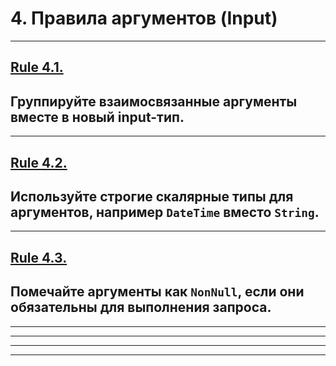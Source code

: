 # 4. Правила аргументов (Input)

-----

## [Rule 4.1.](https://github.com/nodkz/conf-talks/tree/master/articles/graphql/schema-design#rule-4.1)

## Группируйте взаимосвязанные аргументы вместе в новый input-тип.

-----

## [Rule 4.2.](https://github.com/nodkz/conf-talks/tree/master/articles/graphql/schema-design#rule-4.2)

## Используйте строгие скалярные типы для аргументов, например `DateTime` вместо `String`.

-----

## [Rule 4.3.](https://github.com/nodkz/conf-talks/tree/master/articles/graphql/schema-design#rule-4.3)

## Помечайте аргументы как `NonNull`, если они обязательны для выполнения запроса.

-----

-----

-----

-----
